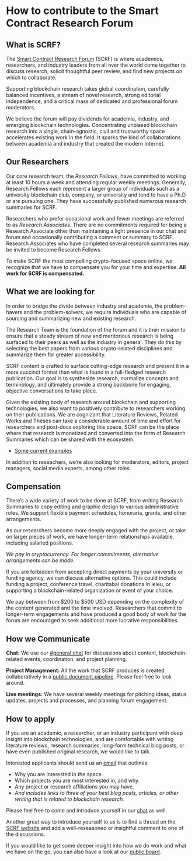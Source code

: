 # How to contribute to the Smart Contract Research Forum

## What is SCRF?

The [Smart Contract Research Forum](https://www.smartcontractresearch.org/) (SCRF) is where academics, researchers, and industry leaders from all over the world come together to discuss research, solicit thoughtful peer review, and find new projects on which to collaborate.

Supporting blockchain research takes global coordination, carefully balanced incentives, a stream of novel research, strong editorial independence, and a critical mass of dedicated and professional forum moderators.

We believe the forum will pay dividends for academia, industry, and emerging blockchain technologies. Concentrating unbiased blockchain research into a single, chain-agnostic, civil and trustworthy space accelerates existing work in the field. It sparks the kind of collaborations between academia and industry that created the modern Internet.

## Our Researchers

Our core research team, the _Research Fellows_, have committed to working at least 10 hours a week and attending regular weekly meetings. Generally, Research Fellows each represent a larger group of individuals such as a university blockchain club, company, or university and tend to have a Ph.D or are pursuing one. They have successfully published numerous research summaries for SCRF.

Researchers who prefer occasional work and fewer meetings are referred to as _Research Associates_. There are no commitments required for being a Research Associate other than maintaining a light presence in our chat and forum and occasionally contributing a comment or summary to SCRF. Research Associates who have completed several research summaries may be invited to become Research Fellows.

To make SCRF the most compelling crypto-focused space online, we recognize that we have to compensate you for your time and expertise. **All work for SCRF is compensated.**

## What we are looking for

In order to bridge the divide between industry and academia, the problem-havers and the problem-solvers, we require individuals who are capable of sourcing and summarizing new and existing research.

The Research Team is the foundation of the forum and it is their mission to ensure that a steady stream of new and meritorious research is being surfaced to their peers as well as the industry in general. They do this by selecting the best papers from various crypto-related disciplines and summarize them for greater accessibility.

SCRF content is crafted to surface cutting-edge research and present it in a more succinct format than what is found in a full-fledged research publication. Our goal is to synthesize research, normalize concepts and terminology, and ultimately provide a strong backbone for engaging, objective conversations to take place.

Given the existing body of research around blockchain and supporting technologies, we also want to positively contribute to researchers working on their publications. We are cognizant that Literature Reviews, Related Works and Theses can take a considerable amount of time and effort for researchers and post-docs exploring this space. SCRF can be the place where that research is monetized and converted into the form of Research Summaries which can be shared with the ecosystem. 

* [Some current examples](https://www.smartcontractresearch.org/tag/summary)

In addition to reseachers, we’re also looking for moderators, editors, project managers, social media experts, among other roles. 

## Compensation

There’s a wide variety of work to be done at SCRF, from writing Research Summaries to copy editing and graphic design to various administrative roles. We support flexible payment schedules, honoraria, grants, and other arrangements. 

As our researchers become more deeply engaged with the project, or take on larger pieces of work, we have longer-term relationships available, including salaried positions.

_We pay in cryptocurrency. For longer commitments, alternative arrangements can be made._

If you are forbidden from accepting direct payments by your university or funding agency, we can discuss alternative options. This could include funding a project, conference travel, charitabal donations in leieu, or supporting a blockchain-related organization or event of your choice.

We pay between from $200 to $500 USD depending on the complexity of the content generated and the time involved. Researchers that commit to longer-term engagements and have produced a good body of work for the forum are encouraged to seek additional more lucrative responsibilities.

## How we Communicate

**Chat:** We use our [#general chat](https://discord.com/channels/784234332617048065/784234333111451670) for discussions about content, blockchain-related events, coordination, and project planning.

**Project Management:** All the work that SCRF produces is created collaboratively in a [public document pipeline](https://github.com/orgs/smartcontractresearchforum/projects/5). Please feel free to look around.

**Live meetings:** We have several weekly meetings for pitching ideas, status updates, projects and processes, and planning forum engagement.

## How to apply

If you are an academic, a researcher, or an industry participant with deep insight into blockchain technologies, and are comfortable with writing literature reviews, research summaries, long-form technical blog posts, or have even published original research, we would like to talk.

Interested applicants should send us an [email](mailto:rich@smartcontractresearch.org) that outlines:

- Why you are interested in the space.
- Which projects you are most interested in, and why.
- Any project or research affiliations you may have.
- _And includes links to three of your best blog posts, articles, or other writing that is related to blockchain research._

Please feel free to come and introduce yourself in our [chat](https://discord.gg/7WPRb8FHvd) as well.

Another great way to introduce yourself to us is to find a thread on the [SCRF website](https://www.smartcontractresearch.org/) and add a well-reseasoned or insightful comment to one of the discussions.

If you would like to get some deeper insight into how we do work and what we have on the go, you can also have a look at our [public board](https://github.com/orgs/smartcontractresearchforum/projects/5).
